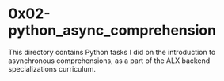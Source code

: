 # 0x02-python_async_comprehension
This directory contains Python tasks I did on the introduction to asynchronous comprehensions, as a part of the ALX backend specializations curriculum.